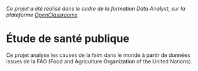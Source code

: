 *Ce projet a été réalisé dans le cadre de la formation Data Analyst, sur la plateforme [OpenClassrooms](https://openclassrooms.com/fr/paths/65-data-analyst).*

# Étude de santé publique
Ce projet analyse les causes de la faim dans le monde à partir de données issues de la FAO (Food and Agriculture Organization of the United Nations). 
